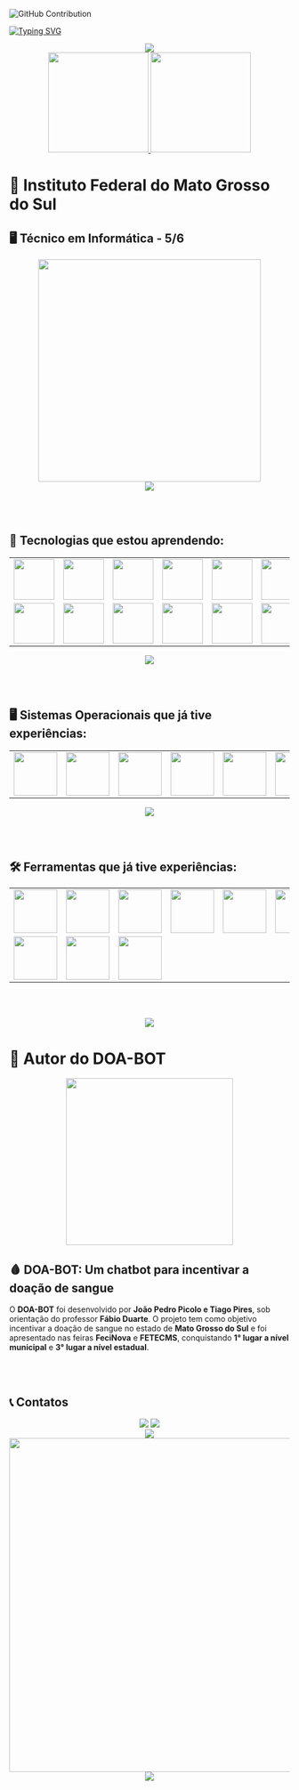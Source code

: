 ![GitHub Contribution](https://camo.githubusercontent.com/a01587bc5744d511c092d11defd0a878c9cf401ff1f39f345167c857279ba7ac/68747470733a2f2f63617073756c652d72656e6465722e76657263656c2e6170702f6170693f747970653d776176696e6726636f6c6f723d316531653165266865696768743d3132302673656374696f6e3d686561646572)


[![Typing SVG](https://readme-typing-svg.demolab.com?font=Big+Shoulders&weight=700&size=22&duration=2050&pause=1000&color=525252&width=435&separator=%3C&lines=Bem+vindo(a)+ao+meu+perfil+XD%3CMe+chamo+Picolo+%3AP%3CSeja+l%C3%A1+o+que+voc%C3%AA+est%C3%A1+fazendo+aqui%2C+se+divirta!+;D)](https://git.io/typing-svg)

<div align="center">
  <img src="https://github.com/user-attachments/assets/cdcf0f6c-b901-43e9-84a2-fcfdb7123056"/>
</div>


<div align="center">
  <a href="https://github.com/joaopedropicolo">
    <img loading="lazy" height="180em" src="https://github-readme-stats.vercel.app/api/top-langs/?username=joaopedropicolo&layout=compact&langs_count=7&theme=radical"/>
    <img loading="lazy" height="180em" src="https://github-readme-stats.vercel.app/api?username=joaopedropicolo&show_icons=true&theme=radical&include_all_commits=true&count_private=true"/>
  </a>
</div>


# 📖 Instituto Federal do Mato Grosso do Sul  
## 🖥️ Técnico em Informática - 5/6
<div align="center">
  <img src="https://github.com/user-attachments/assets/143cd8d7-13e7-4345-a81d-b4f1c35fd140" width="400" height="400">
</div>

<div align="center">
  <img src="https://github.com/user-attachments/assets/cdcf0f6c-b901-43e9-84a2-fcfdb7123056"/>
</div>

<br></br>

## 🚀 Tecnologias que estou aprendendo:

<table align="center">
  <tr>
    <td><img src="https://github.com/user-attachments/assets/3df7e7b4-6dfa-4197-b4ab-4a1a46b356bd" width="73" height="73"/></td>
    <td><img src="https://github.com/user-attachments/assets/318a1f50-d722-443d-9b2a-792c582c8406" width="73" height="73"/></td>
    <td><img src="https://github.com/user-attachments/assets/335b5d49-e515-4689-b316-9ca33808149b" width="73" height="73"/></td>
    <td><img src="https://github.com/user-attachments/assets/953e134b-4918-4005-8f66-78a6bc382795" width="73" height="73"/></td>
    <td><img src="https://github.com/user-attachments/assets/f68aa14b-b805-4f94-9e16-6a2f8b59f638" width="73" height="73"/></td>
    <td><img src="https://github.com/user-attachments/assets/5a640400-2784-47ac-bcd6-45fea79f1c43" width="73" height="73"/></td>
    <td><img src="https://cdn.jsdelivr.net/gh/devicons/devicon@latest/icons/mongodb/mongodb-original-wordmark.svg" width="73" height="73"/></td>
  </tr>
  <tr>
    <td><img src="https://github.com/user-attachments/assets/88ffcd4a-020f-4af3-bfab-1711b3877824" width="73" height="73"/></td>
    <td><img src="https://cdn.jsdelivr.net/gh/devicons/devicon@latest/icons/npm/npm-original-wordmark.svg" width="73" height="73"/></td>
    <td><img src="https://cdn.jsdelivr.net/gh/devicons/devicon@latest/icons/arduino/arduino-original.svg" width="73" height="73"/></td>
    <td><img src="https://cdn.jsdelivr.net/gh/devicons/devicon@latest/icons/postgresql/postgresql-plain-wordmark.svg" width="73" height="73"/></td>
    <td><img src="https://cdn.jsdelivr.net/gh/devicons/devicon@latest/icons/vitejs/vitejs-original.svg" width="73" height="73"/></td>
    <td><img src="https://cdn.jsdelivr.net/gh/devicons/devicon@latest/icons/docker/docker-original-wordmark.svg" width="73" height="73"/></td>
    <td><img src="https://cdn.jsdelivr.net/gh/devicons/devicon@latest/icons/prisma/prisma-original-wordmark.svg" width="73" height="73"/></td>
  </tr>
</table>

<div align="center">
  <img src="https://github.com/user-attachments/assets/cdcf0f6c-b901-43e9-84a2-fcfdb7123056"/>
</div>

<br></br>

## 🖥️ Sistemas Operacionais que já tive experiências:

<table align="center">
  <tr>
    <td><img src="https://cdn.jsdelivr.net/gh/devicons/devicon@latest/icons/android/android-original.svg" width="78" height="78"/></td>
    <td><img src="https://cdn.jsdelivr.net/gh/devicons/devicon@latest/icons/linux/linux-original.svg" width="78" height="78"/></td>
    <td><img src="https://cdn.jsdelivr.net/gh/devicons/devicon@latest/icons/apple/apple-original.svg" width="78" height="78"/></td>
    <td><img src="https://github.com/user-attachments/assets/696a2333-270f-47bb-b751-a0de29a13a47" width="78" height="78"/></td>
    <td><img src="https://cdn.jsdelivr.net/gh/devicons/devicon@latest/icons/windows11/windows11-original-wordmark.svg" width="78" height="78"/></td>
    <td><img src="https://cdn.jsdelivr.net/gh/devicons/devicon@latest/icons/debian/debian-original-wordmark.svg" width="78" height="78"/></td>
  </tr>
</table>

<div align="center">
  <img src="https://github.com/user-attachments/assets/cdcf0f6c-b901-43e9-84a2-fcfdb7123056"/>
</div>

<br></br>

## 🛠️ Ferramentas que já tive experiências:

<table align="center">
  <tr>
    <td><img src="https://cdn.jsdelivr.net/gh/devicons/devicon@latest/icons/canva/canva-original.svg" width="78" height="78"/></td>
    <td><img src="https://cdn.jsdelivr.net/gh/devicons/devicon@latest/icons/opera/opera-original.svg" width="78" height="78"/></td>
    <td><img src="https://cdn.jsdelivr.net/gh/devicons/devicon@latest/icons/chrome/chrome-original.svg" width="78" height="78"/></td>
    <td><img src="https://cdn.jsdelivr.net/gh/devicons/devicon@latest/icons/blender/blender-original.svg" width="78" height="78"/></td>
    <td><img src="https://cdn.jsdelivr.net/gh/devicons/devicon@latest/icons/filezilla/filezilla-original.svg" width="78" height="78"/></td>
    <td><img src="https://cdn.jsdelivr.net/gh/devicons/devicon@latest/icons/firefox/firefox-original.svg" width="78" height="78"/></td>
  </tr>
  <tr>
    <td><img src="https://cdn.jsdelivr.net/gh/devicons/devicon@latest/icons/github/github-original-wordmark.svg" width="78" height="78"/></td>
    <td><img src="https://cdn.jsdelivr.net/gh/devicons/devicon@latest/icons/notion/notion-original.svg" width="78" height="78"/></td>
    <td><img src="https://cdn.jsdelivr.net/gh/devicons/devicon@latest/icons/unrealengine/unrealengine-original-wordmark.svg" width="78" height="78"/></td>
  </tr>
</table>

<br></br>

<div align="center">
  <img src="https://github.com/user-attachments/assets/cdcf0f6c-b901-43e9-84a2-fcfdb7123056"/>
</div>

# 🤖 Autor do DOA-BOT
<div align="center">
  <img src="https://github.com/user-attachments/assets/b26d70f6-0b9b-425e-97ba-e3679c8e4560" width="300" height="300">
</div>

## 🩸 DOA-BOT: Um chatbot para incentivar a doação de sangue

O **DOA-BOT** foi desenvolvido por **João Pedro Picolo e Tiago Pires**, sob orientação do professor **Fábio Duarte**. O projeto tem como objetivo incentivar a doação de sangue no estado de **Mato Grosso do Sul** e foi apresentado nas feiras **FeciNova** e **FETECMS**, conquistando **1° lugar a nível municipal** e **3° lugar a nível estadual**.

<br></br>

## 📞 Contatos
<div align="center">
  <a href="https://steamcommunity.com/id/bigwon" target="_blank"><img loading="lazy" src="https://img.shields.io/badge/Steam-000000?style=for-the-badge&logo=steam&logoColor=white"></a>
  <a href = "mailto:bigwon132@gmail.com"><img loading="lazy" src="https://img.shields.io/badge/Gmail-D14836?style=for-the-badge&logo=gmail&logoColor=white" target="_blank"></a>
</div>

<div align="center">
  <img src="https://github.com/user-attachments/assets/cdcf0f6c-b901-43e9-84a2-fcfdb7123056"/>
</div>

<div align="center">
  <img loading="lazy" src="https://github.com/user-attachments/assets/45681b3c-ffc6-4016-9837-8ea6622e321d" width="600" height="600"/>
</div>

<div align="center">
  <img src="https://github.com/user-attachments/assets/696cfdee-a0ff-425c-93a1-c4979bcece45"/>
</div>

